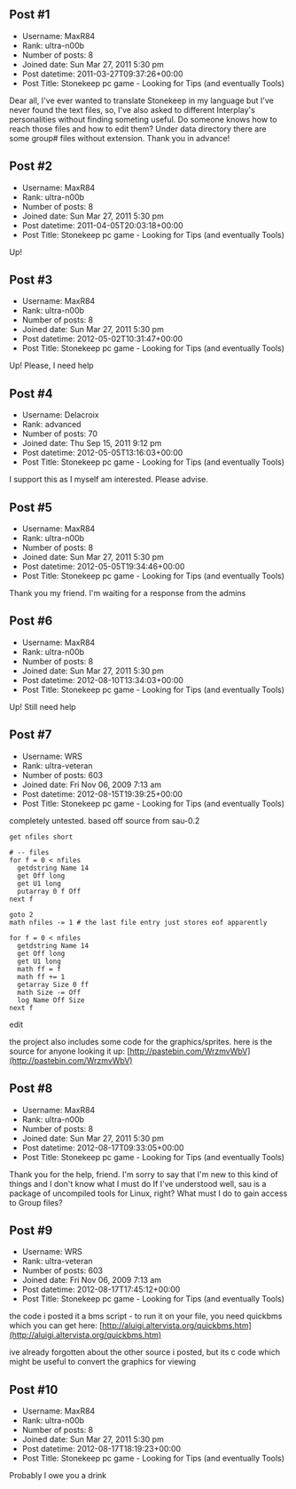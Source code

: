 ## Post #1
- Username: MaxR84
- Rank: ultra-n00b
- Number of posts: 8
- Joined date: Sun Mar 27, 2011 5:30 pm
- Post datetime: 2011-03-27T09:37:26+00:00
- Post Title: Stonekeep pc game - Looking for Tips (and eventually Tools)

Dear all,
I've ever wanted to translate Stonekeep in my language but I've never found the text files, so, I've also asked to different Interplay's personalities without finding someting useful. Do someone knows how to reach those files and how to edit them?
Under data directory there are some group# files without extension.
Thank you in advance!
## Post #2
- Username: MaxR84
- Rank: ultra-n00b
- Number of posts: 8
- Joined date: Sun Mar 27, 2011 5:30 pm
- Post datetime: 2011-04-05T20:03:18+00:00
- Post Title: Stonekeep pc game - Looking for Tips (and eventually Tools)

Up!
## Post #3
- Username: MaxR84
- Rank: ultra-n00b
- Number of posts: 8
- Joined date: Sun Mar 27, 2011 5:30 pm
- Post datetime: 2012-05-02T10:31:47+00:00
- Post Title: Stonekeep pc game - Looking for Tips (and eventually Tools)

Up!
Please, I need help
## Post #4
- Username: Delacroix
- Rank: advanced
- Number of posts: 70
- Joined date: Thu Sep 15, 2011 9:12 pm
- Post datetime: 2012-05-05T13:16:03+00:00
- Post Title: Stonekeep pc game - Looking for Tips (and eventually Tools)

I support this as I myself am interested. Please advise.
## Post #5
- Username: MaxR84
- Rank: ultra-n00b
- Number of posts: 8
- Joined date: Sun Mar 27, 2011 5:30 pm
- Post datetime: 2012-05-05T19:34:46+00:00
- Post Title: Stonekeep pc game - Looking for Tips (and eventually Tools)

Thank you my friend. I'm waiting for a response from the admins
## Post #6
- Username: MaxR84
- Rank: ultra-n00b
- Number of posts: 8
- Joined date: Sun Mar 27, 2011 5:30 pm
- Post datetime: 2012-08-10T13:34:03+00:00
- Post Title: Stonekeep pc game - Looking for Tips (and eventually Tools)

Up! Still need help
## Post #7
- Username: WRS
- Rank: ultra-veteran
- Number of posts: 603
- Joined date: Fri Nov 06, 2009 7:13 am
- Post datetime: 2012-08-15T19:39:25+00:00
- Post Title: Stonekeep pc game - Looking for Tips (and eventually Tools)

completely untested. based off source from sau-0.2

```
get nfiles short

# -- files
for f = 0 < nfiles
  getdstring Name 14
  get Off long
  get U1 long
  putarray 0 f Off
next f

goto 2
math nfiles -= 1 # the last file entry just stores eof apparently

for f = 0 < nfiles
  getdstring Name 14
  get Off long
  get U1 long
  math ff = f
  math ff += 1
  getarray Size 0 ff
  math Size -= Off
  log Name Off Size
next f

```

edit

the project also includes some code for the graphics/sprites. here is the source for anyone looking it up: [http://pastebin.com/WrzmvWbV](http://pastebin.com/WrzmvWbV)
## Post #8
- Username: MaxR84
- Rank: ultra-n00b
- Number of posts: 8
- Joined date: Sun Mar 27, 2011 5:30 pm
- Post datetime: 2012-08-17T09:33:05+00:00
- Post Title: Stonekeep pc game - Looking for Tips (and eventually Tools)

Thank you for the help, friend. I'm sorry to say that I'm new to this kind of things and I don't know what I must do 
If I've understood well, sau is a package of uncompiled tools for Linux, right? What must I do to gain access to Group files?
## Post #9
- Username: WRS
- Rank: ultra-veteran
- Number of posts: 603
- Joined date: Fri Nov 06, 2009 7:13 am
- Post datetime: 2012-08-17T17:45:12+00:00
- Post Title: Stonekeep pc game - Looking for Tips (and eventually Tools)

the code i posted it a bms script - to run it on your file, you need quickbms which you can get here: [http://aluigi.altervista.org/quickbms.htm](http://aluigi.altervista.org/quickbms.htm)

ive already forgotten about the other source i posted, but its c code which might be useful to convert the graphics for viewing
## Post #10
- Username: MaxR84
- Rank: ultra-n00b
- Number of posts: 8
- Joined date: Sun Mar 27, 2011 5:30 pm
- Post datetime: 2012-08-17T18:19:23+00:00
- Post Title: Stonekeep pc game - Looking for Tips (and eventually Tools)

Probably I owe you a drink
